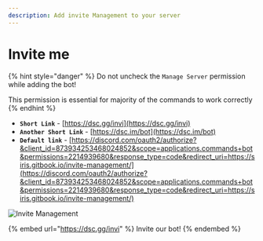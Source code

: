 ```yaml
---
description: Add invite Management to your server
---
```


# Invite me

{% hint style="danger" %}
Do not uncheck the `Manage Server` permission while adding the bot! 

This permission is essential for majority of the commands to work correctly
{% endhint %}

* **`Short Link`** - [https://dsc.gg/invi](https://dsc.gg/invi)
* **`Another Short Link`** - [https://dsc.im/bot](https://dsc.im/bot)
* **`Default link`** - [https://discord.com/oauth2/authorize?&client_id=873934253468024852&scope=applications.commands+bot&permissions=2214939680&response_type=code&redirect_uri=https://siris.gitbook.io/invite-management/](https://discord.com/oauth2/authorize?&client_id=873934253468024852&scope=applications.commands+bot&permissions=2214939680&response_type=code&redirect_uri=https://siris.gitbook.io/invite-management/)

![Invite Management](https://top.gg/api/widget/873934253468024852.svg)

{% embed url="https://dsc.gg/invi" %}
Invite our bot!
{% endembed %}
